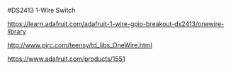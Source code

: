 #DS2413 1-Wire Switch

<https://learn.adafruit.com/adafruit-1-wire-gpio-breakout-ds2413/onewire-library>

<http://www.pjrc.com/teensy/td_libs_OneWire.html>

<https://www.adafruit.com/products/1551>

